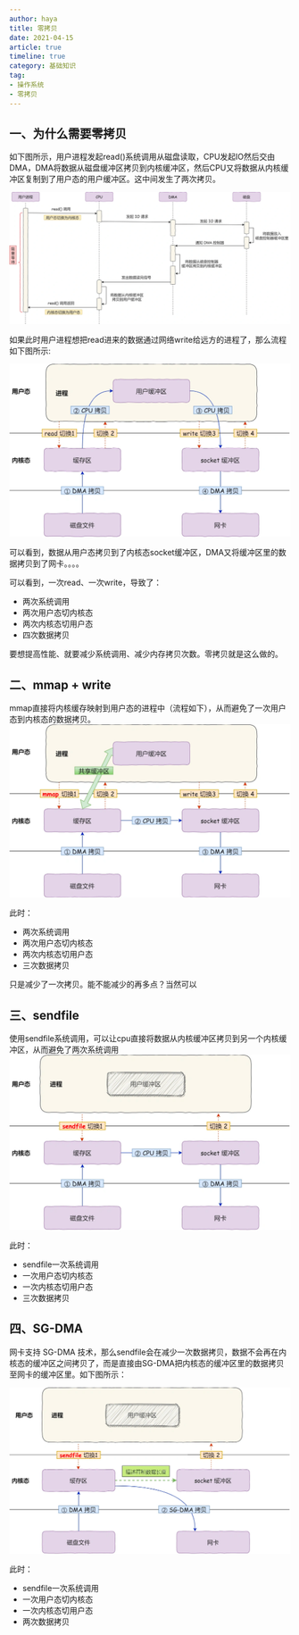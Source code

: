 ```yaml
---
author: haya
title: 零拷贝
date: 2021-04-15
article: true
timeline: true
category: 基础知识
tag:
- 操作系统
- 零拷贝
---
```


## 一、为什么需要零拷贝
如下图所示，用户进程发起read()系统调用从磁盘读取，CPU发起IO然后交由DMA，DMA将数据从磁盘缓冲区拷贝到内核缓冲区，然后CPU又将数据从内核缓冲区复制到了用户态的用户缓冲区。这中间发生了两次拷贝。

![](/assets/knowledge/操作系统/零拷贝/1.png)

如果此时用户进程想把read进来的数据通过网络write给远方的进程了，那么流程如下图所示:

![](/assets/knowledge/操作系统/零拷贝/2.png)

可以看到，数据从用户态拷贝到了内核态socket缓冲区，DMA又将缓冲区里的数据拷贝到了网卡。。。。

可以看到，一次read、一次write，导致了：
- 两次系统调用
- 两次用户态切内核态
- 两次内核态切用户态
- 四次数据拷贝

要想提高性能、就要减少系统调用、减少内存拷贝次数。零拷贝就是这么做的。


## 二、mmap + write
mmap直接将内核缓存映射到用户态的进程中（流程如下），从而避免了一次用户态到内核态的数据拷贝。
![](/assets/knowledge/操作系统/零拷贝/3.png)

此时：
- 两次系统调用
- 两次用户态切内核态
- 两次内核态切用户态
- 三次数据拷贝

只是减少了一次拷贝。能不能减少的再多点？当然可以

## 三、sendfile
使用sendfile系统调用，可以让cpu直接将数据从内核缓冲区拷贝到另一个内核缓冲区，从而避免了两次系统调用
![](/assets/knowledge/操作系统/零拷贝/4.png)

此时：
- sendfile一次系统调用
- 一次用户态切内核态
- 一次内核态切用户态
- 三次数据拷贝

## 四、SG-DMA
网卡支持 SG-DMA 技术，那么sendfile会在减少一次数据拷贝，数据不会再在内核态的缓冲区之间拷贝了，而是直接由SG-DMA把内核态的缓冲区里的数据拷贝至网卡的缓冲区里。如下图所示：

![](/assets/knowledge/操作系统/零拷贝/5.png)

此时：
- sendfile一次系统调用
- 一次用户态切内核态
- 一次内核态切用户态
- 两次数据拷贝


